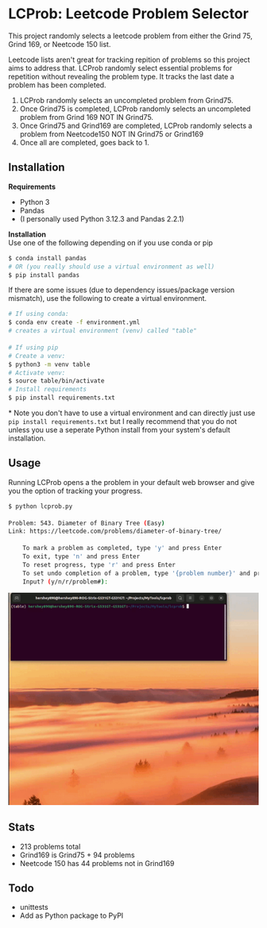 # LCProb: Leetcode Problem Selector
This project randomly selects a leetcode problem from either the Grind 75, Grind 169, or Neetcode 150 list.  

Leetcode lists aren't great for tracking repition of problems so this project aims to address that. LCProb randomly select essential problems for repetition without revealing the problem type. It tracks the last date a problem has been completed.

1. LCProb randomly selects an uncompleted problem from Grind75.
2. Once Grind75 is completed, LCProb randomly selects an uncompleted problem from Grind 169 NOT IN Grind75.
3. Once Grind75 and Grind169 are completed, LCProb randomly selects a problem from Neetcode150 NOT IN Grind75 or Grind169
4. Once all are completed, goes back to 1.

## Installation
**Requirements**  
- Python 3
- Pandas
- (I personally used Python 3.12.3 and Pandas 2.2.1)

**Installation**  
Use one of the following depending on if you use conda or pip
```bash
$ conda install pandas
# OR (you really should use a virtual environment as well)
$ pip install pandas
```

If there are some issues (due to dependency issues/package version mismatch), use the following to create a virtual environment.
```bash
# If using conda:
$ conda env create -f environment.yml
# creates a virtual environment (venv) called "table"

# If using pip
# Create a venv:
$ python3 -m venv table
# Activate venv:
$ source table/bin/activate
# Install requirements
$ pip install requirements.txt
```
\* Note you don't have to use a virtual environment and can directly just use `pip install requirements.txt` but I really recommend that you do not unless you use a seperate Python install from your system's default installation.

## Usage
Running LCProb opens a the problem in your default web browser and give you the option of tracking your progress.
```bash
$ python lcprob.py 

Problem: 543. Diameter of Binary Tree (Easy)
Link: https://leetcode.com/problems/diameter-of-binary-tree/

    To mark a problem as completed, type 'y' and press Enter
    To exit, type 'n' and press Enter
    To reset progress, type 'r' and press Enter
    To set undo completion of a problem, type '{problem number}' and press Enter
    Input? (y/n/r/problem#): 
```
![Usage GIF](img/usage.gif)

## Stats
- 213 problems total
- Grind169 is Grind75 + 94 problems
- Neetcode 150 has 44 problems not in Grind169

## Todo
- unittests
- Add as Python package to PyPI